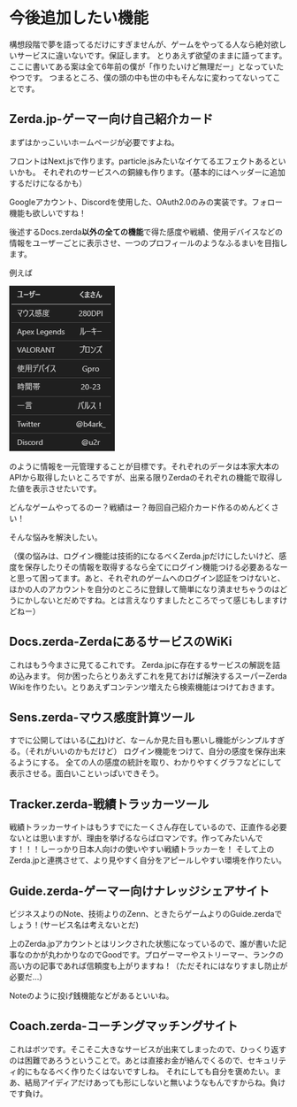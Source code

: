 # 今後追加したい機能
構想段階で夢を語ってるだけにすぎませんが、ゲームをやってる人なら絶対欲しいサービスに違いないです。保証します。
とりあえず欲望のままに語ってます。
ここに書いてある案は全て6年前の僕が「作りたいけど無理だー」となっていたやつです。
つまるところ、僕の頭の中も世の中もそんなに変わってないってことです。
## Zerda.jp-ゲーマー向け自己紹介カード
まずはかっこいいホームページが必要ですよね。

フロントはNext.jsで作ります。particle.jsみたいなイケてるエフェクトあるといいかも。
それぞれのサービスへの銅線も作ります。（基本的にはヘッダーに追加するだけになるかも）

Googleアカウント、Discordを使用した、OAuth2.0のみの実装です。フォロー機能も欲しいですね！

後述するDocs.zerda**以外の全ての機能**で得た感度や戦績、使用デバイスなどの情報をユーザーごとに表示させ、一つのプロフィールのようなふるまいを目指します。

例えば

![Alt text](38fe2bca2c6dc07da1de7b901a033808.png)

のように情報を一元管理することが目標です。それぞれのデータは本家大本のAPIから取得したいところですが、出来る限りZerdaのそれぞれの機能で取得した値を表示させたいです。

どんなゲームやってるのー？戦績はー？毎回自己紹介カード作るのめんどくさい！

そんな悩みを解決したい。

（僕の悩みは、ログイン機能は技術的になるべくZerda.jpだけにしたいけど、感度を保存したりその情報を取得するなら全てにログイン機能つける必要あるなーと思って困ってます。あと、それぞれのゲームへのログイン認証をつけないと、ほかの人のアカウントを自分のところに登録して簡単になり済ませちゃうのはどうにかしないとだめですね。とは言えなりすましたところでって感じもしますけどねー）
## Docs.zerda-ZerdaにあるサービスのWiKi
これはもう今まさに見てるこれです。
Zerda.jpに存在するサービスの解説を詰め込みます。
何か困ったらとりあえずこれを見ておけば解決するスーパーZerda Wikiを作りたい。とりあえずコンテンツ増えたら検索機能はつけておきます。

## Sens.zerda-マウス感度計算ツール
すでに公開してはいる([これ](https://sens.zerda.jp/))けど、なーんか見た目も悪いし機能がシンプルすぎる。（それがいいのかもだけど）
ログイン機能をつけて、自分の感度を保存出来るようにする。
全ての人の感度の統計を取り、わかりやすくグラフなどにして表示させる。面白いこといっぱいできそう。

## Tracker.zerda-戦績トラッカーツール
戦績トラッカーサイトはもうすでにたーくさん存在しているので、正直作る必要ないとは思いますが、理由を挙げるならばロマンです。作ってみたいんです！！！しーっかり日本人向けの使いやすい戦績トラッカーを！
そして上のZerda.jpと連携させて、より見やすく自分をアピールしやすい環境を作りたい。
## Guide.zerda-ゲーマー向けナレッジシェアサイト
ビジネスよりのNote、技術よりのZenn、ときたらゲームよりのGuide.zerdaでしょう！(サービス名は考えないとだ)

上のZerda.jpアカウントとはリンクされた状態になっているので、誰が書いた記事なのかが丸わかりなのでGoodです。プロゲーマーやストリーマー、ランクの高い方の記事であれば信頼度も上がりますね！（ただそれにはなりすまし防止が必要だ...）

Noteのように投げ銭機能などがあるといいね。

## Coach.zerda-コーチングマッチングサイト
これはボツです。そこそこ大きなサービスが出来てしまったので、ひっくり返すのは困難であろうということで。あとは直接お金が絡んでくるので、セキュリティ的にもなるべく作りたくはないですしね。
それにしても自分を褒めたい。まあ、結局アイディアだけあっても形にしないと無いようなもんですからね。負けです負け。